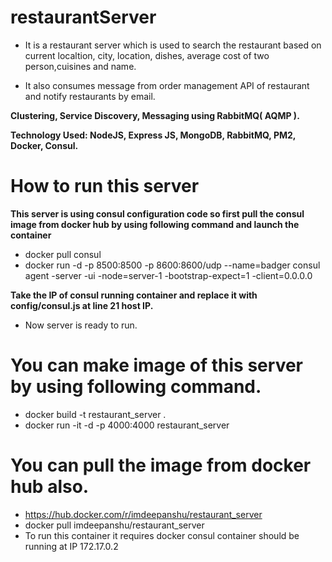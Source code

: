 # restaurantServer

- It is a restaurant server which is used to search the restaurant based on current localtion, city, location, dishes, average cost of two person,cuisines and name.

- It also consumes message from order management API of restaurant and notify restaurants by email.

**Clustering, Service Discovery, Messaging using RabbitMQ( AQMP ).**

**Technology Used: NodeJS, Express JS, MongoDB, RabbitMQ, PM2, Docker, Consul.**

# How to run this server

**This server is using consul configuration code so first pull the consul image from docker hub by using following command and launch the container**

- docker pull consul
- docker run -d -p 8500:8500 -p 8600:8600/udp --name=badger consul agent -server -ui -node=server-1 -bootstrap-expect=1 -client=0.0.0.0

**Take the IP of consul running container and replace it with config/consul.js at line 21 host IP.**
- Now server is ready to run.

# You can make image of this server by using following command.

- docker build -t restaurant_server .
- docker run -it -d -p 4000:4000 restaurant_server

# You can pull the image from docker hub also.
- https://hub.docker.com/r/imdeepanshu/restaurant_server
- docker pull imdeepanshu/restaurant_server
- To run this container it requires docker consul container should be running at IP 172.17.0.2 

